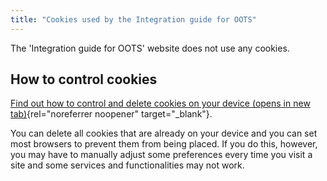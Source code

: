 ```yaml
---
title: "Cookies used by the Integration guide for OOTS"
---
```


The 'Integration guide for OOTS' website does not use any cookies. 

## How to control cookies
[Find out how to control and delete cookies on your device (opens in new tab)](https://www.aboutcookies.org/how-to-manage-and-delete-cookies){rel="noreferrer noopener" target="_blank"}.

You can delete all cookies that are already on your device and you can set most browsers to prevent them from being placed. If you do this, however, you may have to manually adjust some preferences every time you visit a site and some services and functionalities may not work.